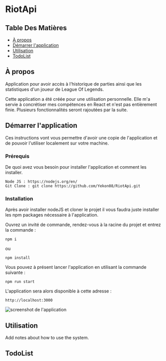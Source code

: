 # RiotApi

## Table Des Matières

- [À propos](#À_propos)
- [Démarrer l'application](#Démarrer_l'application)
- [Utilisation](#Utilisation)
- [TodoList](#TodoList)

## À propos <a name = "À_propos"></a>

Application pour avoir accès à l'historique de parties ainsi que les statistiques d'un joueur de League Of Legends.

Cette application a été créée pour une utilisation personnelle. Elle m'a servie à concrétiser mes compétences en React et n'est pas entièrement finie. Plusieurs fonctionnalités seront rajoutées par la suite.

## Démarrer l'application <a name = "Démarrer_l'application"></a>

Ces instructions vont vous permettre d'avoir une copie de l'application et de pouvoir l'utiliser localement sur votre machine.

### Prérequis

De quoi avez vous besoin pour installer l'application et comment les installer.

```
Node JS : https://nodejs.org/en/
Git Clone : git clone https://github.com/Yekon08/RiotApi.git
```

### Installation

Après avoir installer nodeJS et cloner le projet il vous faudra juste installer les npm packages nécessaire à l'application.

Ouvrez un invité de commande, rendez-vous à la racine du projet et entrez la commande :

```
npm i
```
ou
```
npm install
```

Vous pouvez à présent lancer l'application en utilisant la commande suivante :

```
npm run start
```

L'application sera alors disponible à cette adresse : 
```
http://localhost:3000
```

<img src="https://image.noelshack.com/fichiers/2020/05/1/1580138590-screen.png" alt="screenshot de l'application"/>

## Utilisation <a name = "Utilisation"></a>

Add notes about how to use the system.


## TodoList